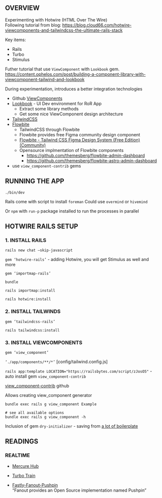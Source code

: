 ## OVERVIEW
Experimenting with Hotwire (HTML Over The Wire)\
Following tutorial from blog: https://blog.cloud66.com/hotwire-viewcomponents-and-tailwindcss-the-ultimate-rails-stack

Key items:
- Rails
- Turbo
- Stimulus

Futher tutorial that use `ViewComponent` with `Lookbook` gem.\
https://content.ophelos.com/post/building-a-component-library-with-viewcomponent-tailwind-and-lookbook

During experimentation, introduces a better integration technologies

- Github [ViewComponents](https://viewcomponent.org/)
- [Lookbook](https://github.com/ViewComponent/lookbook) - UI Dev environment for RoR App
  - Extract some library methods
  - Get some nice ViewComponent design architecture
- [TailwindCSS](https://tailwindcss.com/)
- [Flowbite](https://flowbite.com/application-ui/demo/e-commerce/products/)
  - TailwindCSS through Flowbite
  - Flowbite provides free Figma community design component
  - [Flowbite - Tailwind CSS Figma Design System (Free Edition) (Community)](https://www.figma.com/file/VbIKd1W4Ir8Tk4MWcHVLo9/Flowbite---Tailwind-CSS-Figma-Design-System-(Free-Edition)-(Community)?type=design&node-id=1-82&mode=design&t=DWUf39AUz6I6aQQH-0)
  - Opensource implmentation of Flowbite components
    - https://github.com/themesberg/flowbite-admin-dashboard
    - https://github.com/themesberg/flowbite-astro-admin-dashboard
- use `view_component-contrib` gems

## RUNNING THE APP

```./bin/dev```

Rails come with script to install `foreman`
Could use `overmind` or `hivemind`

Or `npm` with `run-p` package installed to run the processes in parallel

## HOTWIRE RAILS SETUP

### 1. INSTALL RAILS

`rails new chat —skip-javascript`

`gem ‘hotwire-rails’` -  adding Hotwire, you will get Stimulus as well and more

`gem ‘importmap-rails’`

`bundle`

`rails importmap:install`

`rails hotwire:install`

### 2. INSTALL TAILWINDS

`gem ‘tailwindcss-rails’`

`rails tailwindcss:install`

### 3. INSTALL VIEWCOMPONENTS

`gem ‘view_component’`

`‘./app/components/**/*’` [config/tailwind.config.js]

`rails app:template LOCATION="https://railsbytes.com/script/zJosO5"` - auto install gem `view_component-contrib`

[view_component-contrib](https://github.com/palkan/view_component-contrib/tree/master) github

Allows creating view_component generator
  ```
  bundle exec rails g view_component Example

  # see all available options
  bundle exec rails g view_component -h
  ```

Inclusion of gem `dry-initializer` - saving from [a lot of boilerplate](https://github.com/palkan/view_component-contrib#hanging-initialize-out-to-dry)



## READINGS

### REALTIME
- [Mercure Hub](https://mercure.rocks/docs/ecosystem/awesome#examples)

- [Turbo Train](https://github.com/Uscreen-video/turbo-train)

- [Fastly-Fanout-Pushpin](https://www.fastly.com/blog/fastly-fanout-why-real-time-messaging-and-edge-computing-are-an-amazing-combination)\
“Fanout provides an Open Source implementation named Pushpin”
